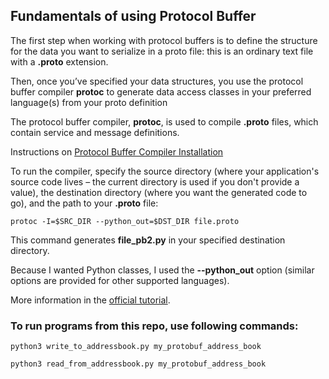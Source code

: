 ## Fundamentals of using Protocol Buffer

The first step when working with protocol buffers is to define the structure for the data you want to serialize in a proto file:
this is an ordinary text file with a **.proto** extension.

Then, once you’ve specified your data structures, you use the protocol buffer compiler **protoc** to generate data access classes in your preferred language(s) from your proto definition

The protocol buffer compiler, **protoc**, is used to compile **.proto** files, which contain service and message definitions.

Instructions on [Protocol Buffer Compiler Installation](https://grpc.io/docs/protoc-installation/)

To run the compiler, specify the source directory (where your application's source code lives – the current directory is used if you don't provide a value),
the destination directory (where you want the generated code to go), and the path to your **.proto** file:

`protoc -I=$SRC_DIR --python_out=$DST_DIR file.proto`

This command generates **file_pb2.py** in your specified destination directory.

Because I wanted Python classes, I used the **--python_out** option (similar options are provided for other supported languages).

More information in the [official tutorial](https://developers.google.com/protocol-buffers/docs/pythontutorial).

### To run programs from this repo, use following commands:

`python3 write_to_addressbook.py my_protobuf_address_book`

`python3 read_from_addressbook.py my_protobuf_address_book`
